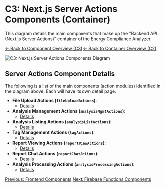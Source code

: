 # C3: Next.js Server Actions Components (Container)

This diagram details the main components that make up the "Backend API (Next.js Server Actions)" container of the Energy Compliance Analyzer.

[<- Back to Component Overview (C3)](./index.md)
[<- Back to Container Overview (C2)](../c2-containers/index.md)

![C3: Next.js Server Actions Components Diagram](http://www.plantuml.com/plantuml/proxy?cache=no&src=https://raw.githubusercontent.com/limazix/energy-compliance-analyzer/main/docs/plantuml/c3-server-actions-components.iuml)

## Server Actions Component Details

The following is a list of the main components (action modules) identified in the diagram above. Each will have its own detail page.

- **File Upload Actions (`fileUploadActions`)**:
  - [Details](./server-actions/file-upload-actions.md)
- **Analysis Management Actions (`analysisMgmtActions`)**:
  - [Details](./server-actions/analysis-mgmt-actions.md)
- **Analysis Listing Actions (`analysisListActions`)**:
  - [Details](./server-actions/analysis-list-actions.md)
- **Tag Management Actions (`tagActions`)**:
  - [Details](./server-actions/tag-actions.md)
- **Report Viewing Actions (`reportViewActions`)**:
  - [Details](./server-actions/report-view-actions.md)
- **Report Chat Actions (`reportChatActions`)**:
  - [Details](./server-actions/report-chat-actions.md)
- **Analysis Processing Actions (`analysisProcessingActions`)**:
  - [Details](./server-actions/analysis-processing-actions.md)

[Previous: Frontend Components](./01-frontend-app-components.md)
[Next: Firebase Functions Components](./03-firebase-functions-components.md)
